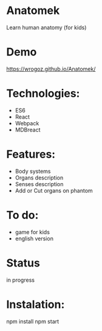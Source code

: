 # Anatomek
 Learn human anatomy (for kids)
# Demo
 https://wrogoz.github.io/Anatomek/


# Technologies:
- ES6
- React
- Webpack
- MDBreact

# Features:

- Body systems
- Organs description
- Senses description
- Add or Cut organs on phantom

# To do:

- game for kids
- english version


# Status
in progress

# Instalation:

npm install
npm start
